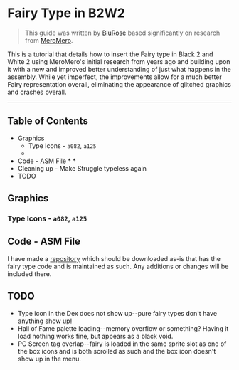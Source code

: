 # Fairy Type in B2W2
> This guide was written by [BluRose]() based significantly on research from [MeroMero]().

This is a tutorial that details how to insert the Fairy type in Black 2 and White 2 using MeroMero's initial research from years ago and building upon it with a new and improved better understanding of just what happens in the assembly.  While yet imperfect, the improvements allow for a much better Fairy representation overall, eliminating the appearance of glitched graphics and crashes overall.

---
## Table of Contents
* Graphics
  * Type Icons - ``a082``, ``a125``
  * 
* Code - ASM File
  * 
  * 
* Cleaning up - Make Struggle typeless again
* TODO

## Graphics


### Type Icons - ``a082``, ``a125``


## Code - ASM File
I have made a [repository](https://github.com/BluRosie/b2w2-fairy) which should be downloaded as-is that has the fairy type code and is maintained as such.  Any additions or changes will be included there.

## TODO
- Type icon in the Dex does not show up--pure fairy types don't have anything show up!
- Hall of Fame palette loading--memory overflow or something?  Having it load nothing works fine, but appears as a black void.
- PC Screen tag overlap--fairy is loaded in the same sprite slot as one of the box icons and is both scrolled as such and the box icon doesn't show up in the menu.

